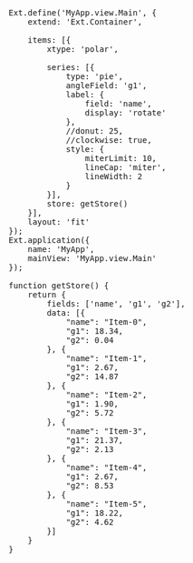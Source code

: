 <pre class="runnable run">
Ext.define('MyApp.view.Main', {
    extend: 'Ext.Container',

    items: [{
        xtype: 'polar',

        series: [{
            type: 'pie',
            angleField: 'g1',
            label: {
                field: 'name',
                display: 'rotate'
            },
            //donut: 25,
            //clockwise: true,
            style: {
                miterLimit: 10,
                lineCap: 'miter',
                lineWidth: 2
            }
        }],
        store: getStore()
    }],
    layout: 'fit'
});
Ext.application({
    name: 'MyApp',
    mainView: 'MyApp.view.Main'
});

function getStore() {
    return {
        fields: ['name', 'g1', 'g2'],
        data: [{
            "name": "Item-0",
            "g1": 18.34,
            "g2": 0.04
        }, {
            "name": "Item-1",
            "g1": 2.67,
            "g2": 14.87
        }, {
            "name": "Item-2",
            "g1": 1.90,
            "g2": 5.72
        }, {
            "name": "Item-3",
            "g1": 21.37,
            "g2": 2.13
        }, {
            "name": "Item-4",
            "g1": 2.67,
            "g2": 8.53
        }, {
            "name": "Item-5",
            "g1": 18.22,
            "g2": 4.62
        }]
    }
}
</pre>